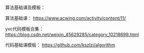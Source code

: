 算法基础课及模板：

算法基础课： https://www.acwing.com/activity/content/11/

yxc代码模板合集： https://blog.csdn.net/weixin_45629285/category_10218699.html

代码基础课模板： https://github.com/kszlzj/algorithm
